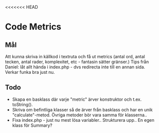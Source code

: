 <<<<<<< HEAD

# Code Metrics

## Mål

Att kunna skriva in källkod i textruta och få ut metrics (antal ord, antal tecken, antal rader, komplexitet, etc - fantasin sätter gränser.) Tips från Daniel: låt allt hända i index.php - dvs redirecta inte till en annan sida. Verkar funka bra just nu.

## Todo

- Skapa en basklass där varje "metric" ärver konstruktor och t.ex. toString().
- Skriva om befintliga klasser så de ärver från basklass och har en unik "calculate"-metod. Övriga metoder bör vara samma för klasserna..
- Fixa index.php - just nu mest lösa variabler.. Strukturera upp.. En egen klass för Summary?
